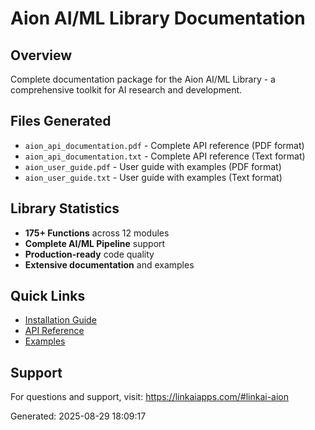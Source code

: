 # Aion AI/ML Library Documentation

## Overview
Complete documentation package for the Aion AI/ML Library - a comprehensive toolkit for AI research and development.

## Files Generated
- `aion_api_documentation.pdf` - Complete API reference (PDF format)
- `aion_api_documentation.txt` - Complete API reference (Text format)
- `aion_user_guide.pdf` - User guide with examples (PDF format)
- `aion_user_guide.txt` - User guide with examples (Text format)

## Library Statistics
- **175+ Functions** across 12 modules
- **Complete AI/ML Pipeline** support
- **Production-ready** code quality
- **Extensive documentation** and examples

## Quick Links
- [Installation Guide](aion_user_guide.pdf#installation)
- [API Reference](aion_api_documentation.pdf)
- [Examples](aion_user_guide.pdf#examples)

## Support
For questions and support, visit: https://linkaiapps.com/#linkai-aion

Generated: 2025-08-29 18:09:17
